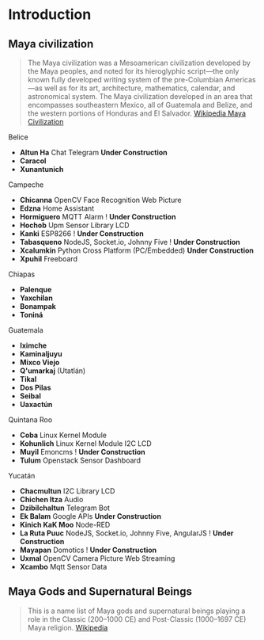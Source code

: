 # Introduction

## Maya civilization

> The Maya civilization was a Mesoamerican civilization developed by the Maya peoples, and noted for its hieroglyphic script—the only known fully developed writing system of the pre-Columbian Americas—as well as for its art, architecture, mathematics, calendar, and astronomical system. The Maya civilization developed in an area that encompasses southeastern Mexico, all of Guatemala and Belize, and the western portions of Honduras and El Salvador. [Wikipedia Maya Civilization](https://en.wikipedia.org/wiki/Maya_civilization)

Belice

- __Altun Ha__ Chat Telegram __Under Construction__
- __Caracol__ 
- __Xunantunich__ 

Campeche

- __Chicanna__ OpenCV Face Recognition Web Picture
- __Edzna__ Home Assistant
- __Hormiguero__ MQTT Alarm ! __Under Construction__
- __Hochob__ Upm Sensor Library LCD
- __Kanki__ ESP8266 ! __Under Construction__
- __Tabasqueno__ NodeJS, Socket.io, Johnny Five ! __Under Construction__
- __Xcalumkin__ Python Cross Platform (PC/Embedded) __Under Construction__
- __Xpuhil__ Freeboard

Chiapas

-  __Palenque__
-  __Yaxchilan__
-  __Bonampak__
-  __Toniná__

Guatemala

- __Iximche__
- __Kaminaljuyu__
- __Mixco Viejo__
- __Q'umarkaj__ (Utatlán)
- __Tikal__
- __Dos Pilas__
- __Seibal__
- __Uaxactún__

Quintana Roo

- __Coba__ Linux Kernel Module
- __Kohunlich__ Linux Kernel Module I2C LCD
- __Muyil__ Emoncms ! __Under Construction__
- __Tulum__ Openstack Sensor Dashboard

Yucatán

- __Chacmultun__ I2C Library LCD
- __Chichen Itza__ Audio
- __Dzibilchaltun__ Telegram Bot
- __Ek Balam__ Google APIs __Under Construction__
- __Kinich KaK Moo__ Node-RED
- __La Ruta Puuc__ NodeJS, Socket.io, Johnny Five, AngularJS  ! __Under Construction__
- __Mayapan__ Domotics ! __Under Construction__
- __Uxmal__ OpenCV Camera Picture Web Streaming
- __Xcambo__ Mqtt Sensor Data

## Maya Gods and Supernatural Beings

> This is a name list of Maya gods and supernatural beings playing a role in the Classic (200–1000 CE) and Post-Classic (1000–1697 CE) Maya religion. [Wikipedia](https://en.wikipedia.org/wiki/List_of_Maya_gods_and_supernatural_beings)
